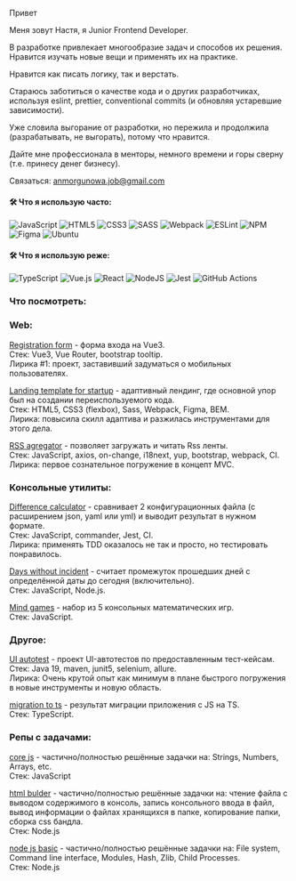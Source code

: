 Привет

Меня зовут Настя, я Junior Frontend Developer.

В разработке привлекает многообразие задач и способов их решения. Нравится изучать новые вещи и применять их на практике.

Нравится как писать логику, так и верстать.

Стараюсь заботиться о качестве кода и о других разработчиках, используя eslint, prettier, conventional commits (и обновляя устаревшие зависимости). 

Уже словила выгорание от разработки, но пережила и продолжила (разрабатывать, не выгорать), потому что нравится. 

Дайте мне профессионала в менторы, немного времени и горы сверну (т.е. принесу денег бизнесу).

Связаться: anmorgunowa.job@gmail.com

#### :hammer_and_wrench: Что я использую часто:
![JavaScript](https://img.shields.io/badge/javascript-%23323330.svg?style=for-the-badge&logo=javascript&logoColor=%23F7DF1E)
![HTML5](https://img.shields.io/badge/html5-%23E34F26.svg?style=for-the-badge&logo=html5&logoColor=white)
![CSS3](https://img.shields.io/badge/css3-%231572B6.svg?style=for-the-badge&logo=css3&logoColor=white)
![SASS](https://img.shields.io/badge/SASS-hotpink.svg?style=for-the-badge&logo=SASS&logoColor=white)
![Webpack](https://img.shields.io/badge/webpack-%238DD6F9.svg?style=for-the-badge&logo=webpack&logoColor=black)
![ESLint](https://img.shields.io/badge/ESLint-4B3263?style=for-the-badge&logo=eslint&logoColor=white)
![NPM](https://img.shields.io/badge/NPM-%23000000.svg?style=for-the-badge&logo=npm&logoColor=white)
![Figma](https://img.shields.io/badge/figma-%23F24E1E.svg?style=for-the-badge&logo=figma&logoColor=white)
![Ubuntu](https://img.shields.io/badge/Ubuntu-E95420?style=for-the-badge&logo=ubuntu&logoColor=white)


#### :hammer_and_wrench: Что я использую реже:
![TypeScript](https://img.shields.io/badge/typescript-%23007ACC.svg?style=for-the-badge&logo=typescript&logoColor=white)
![Vue.js](https://img.shields.io/badge/vuejs-%2335495e.svg?style=for-the-badge&logo=vuedotjs&logoColor=%234FC08D)
![React](https://img.shields.io/badge/react-%2320232a.svg?style=for-the-badge&logo=react&logoColor=%2361DAFB)
![NodeJS](https://img.shields.io/badge/node.js-6DA55F?style=for-the-badge&logo=node.js&logoColor=white)
![Jest](https://img.shields.io/badge/-jest-%23C21325?style=for-the-badge&logo=jest&logoColor=white)
![GitHub Actions](https://img.shields.io/badge/github%20actions-%232671E5.svg?style=for-the-badge&logo=githubactions&logoColor=white)

### Что посмотреть: 

### Web:

[Registration form](https://github.com/Idzanaagi/registration-form-vue3-app) - форма входа на Vue3. 
<br> Стек: Vue3, Vue Router, bootstrap tooltip.
<br> Лирика #1: проект, заставивший задуматься о мобильных пользователях.

[Landing template for startup](https://github.com/Idzanaagi/Landing-template-for-startups) - адаптивный лендинг, где основной упор был на создании переиспользуемого кода.
<br> Стек: HTML5, CSS3 (flexbox), Sass, Webpack, Figma, BEM.
<br> Лирика: повысила скилл адаптива и разжилась инструментами для этого дела.

[RSS agregator](https://github.com/Idzanaagi/frontend-project-lvl3) - позволяет загружать и читать Rss ленты. 
<br> Стек: JavaScript, axios, on-change, i18next, yup, bootstrap, webpack, CI.
<br> Лирика: первое сознательное погружение в концепт MVC.

### Консольные утилиты:
[Difference calculator](https://github.com/Idzanaagi/frontend-project-lvl2) - сравнивает 2 конфигурационных файла (с расширением json, yaml или yml) и выводит результат в нужном формате. 
<br> Стек: JavaScript, commander, Jest, CI.
<br> Лирика: применять TDD оказалось не так и просто, но тестировать понравилось.

[Days without incident](https://github.com/Idzanaagi/daysWithoutIncident) - считает промежуток прошедших дней c определённой даты до сегодня (включительно).
<br> Стек: JavaScript, Node.js.

[Mind games](https://github.com/Idzanaagi/frontend-project-lvl1) - набор из 5 консольных математических игр.
<br> Стек: JavaScript.

### Другое:
[UI autotest](https://github.com/Idzanaagi/sdet) - проект UI-автотестов по предоставленным тест-кейсам.
<br> Стек: Java 19, maven, junit5, selenium, allure.
<br> Лирика: Очень крутой опыт как минимум в плане быстрого погружения в новые инструменты и новую область.

[migration to ts](https://github.com/Idzanaagi/migration-to-ts) - результат миграции приложения с JS на TS.
<br> Стек: TypeScript.

### Репы с задачами:
[core js](https://github.com/Idzanaagi/core-js-101) - частично/полностью решённые задачки на: Strings, Numbers, Arrays, etc.
<br> Стек: JavaScript

[html bulder](https://github.com/Idzanaagi/HTML-builder) - частично/полностью решённые задачки на: чтение файла с выводом содержимого в консоль, запись консольного ввода в файл, вывод информации о файлаx хранящихся в папке, копирование папки, сборка css бандла.
<br> Стек: Node.js

[node js basic](https://github.com/Idzanaagi/node-nodejs-basics/tree/idzanaagi-nodejs-basics) - частично/полностью решённые задачки на: File system, Command line interface, Modules, Hash, Zlib, Child Processes.
<br> Стек: Node.js
